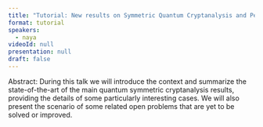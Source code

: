 ```yaml
---
title: "Tutorial: New results on Symmetric Quantum Cryptanalysis and Perspectives (Chair: Frédéric Dupuis)"
format: tutorial
speakers:
  - naya
videoId: null
presentation: null
draft: false
---
```

Abstract: During this talk we will introduce the context and summarize the state-of-the-art
 of the main quantum symmetric cryptanalysis results, providing the details of some
particularly interesting cases. We will also present the scenario of some related
open problems that are yet to be solved or improved.
